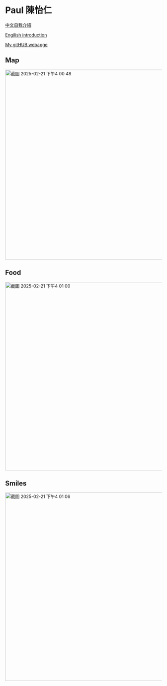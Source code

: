 # Paul 陳怡仁


[中文自我介紹](https://youtu.be/QwGglvVv33g)


[Engilish introduction](https://youtu.be/P7Uc6ezKCMk)


[My gitHUB webapge](https://github.com/Pauljkk)


## Map
<img width="609" alt="截圖 2025-02-21 下午4 00 48" src="https://github.com/user-attachments/assets/78a72fe9-ccff-415f-bff3-15533f676b16" />


## Food
<img width="604" alt="截圖 2025-02-21 下午4 01 00" src="https://github.com/user-attachments/assets/1c7eabda-f706-4c5d-a6ce-2c6652dbf77a" />


## Smiles
<img width="604" alt="截圖 2025-02-21 下午4 01 06" src="https://github.com/user-attachments/assets/341e050c-20f6-45bd-a002-8dba2c64c8d7" />
